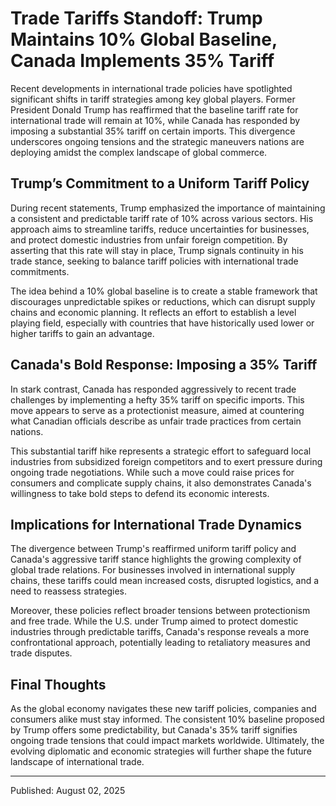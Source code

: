 # Trade Tariffs Standoff: Trump Maintains 10% Global Baseline, Canada Implements 35% Tariff

Recent developments in international trade policies have spotlighted significant shifts in tariff strategies among key global players. Former President Donald Trump has reaffirmed that the baseline tariff rate for international trade will remain at 10%, while Canada has responded by imposing a substantial 35% tariff on certain imports. This divergence underscores ongoing tensions and the strategic maneuvers nations are deploying amidst the complex landscape of global commerce.

## Trump’s Commitment to a Uniform Tariff Policy

During recent statements, Trump emphasized the importance of maintaining a consistent and predictable tariff rate of 10% across various sectors. His approach aims to streamline tariffs, reduce uncertainties for businesses, and protect domestic industries from unfair foreign competition. By asserting that this rate will stay in place, Trump signals continuity in his trade stance, seeking to balance tariff policies with international trade commitments.

The idea behind a 10% global baseline is to create a stable framework that discourages unpredictable spikes or reductions, which can disrupt supply chains and economic planning. It reflects an effort to establish a level playing field, especially with countries that have historically used lower or higher tariffs to gain an advantage.

## Canada's Bold Response: Imposing a 35% Tariff

In stark contrast, Canada has responded aggressively to recent trade challenges by implementing a hefty 35% tariff on specific imports. This move appears to serve as a protectionist measure, aimed at countering what Canadian officials describe as unfair trade practices from certain nations.

This substantial tariff hike represents a strategic effort to safeguard local industries from subsidized foreign competitors and to exert pressure during ongoing trade negotiations. While such a move could raise prices for consumers and complicate supply chains, it also demonstrates Canada's willingness to take bold steps to defend its economic interests.

## Implications for International Trade Dynamics

The divergence between Trump's reaffirmed uniform tariff policy and Canada's aggressive tariff stance highlights the growing complexity of global trade relations. For businesses involved in international supply chains, these tariffs could mean increased costs, disrupted logistics, and a need to reassess strategies.

Moreover, these policies reflect broader tensions between protectionism and free trade. While the U.S. under Trump aimed to protect domestic industries through predictable tariffs, Canada's response reveals a more confrontational approach, potentially leading to retaliatory measures and trade disputes.

## Final Thoughts

As the global economy navigates these new tariff policies, companies and consumers alike must stay informed. The consistent 10% baseline proposed by Trump offers some predictability, but Canada's 35% tariff signifies ongoing trade tensions that could impact markets worldwide. Ultimately, the evolving diplomatic and economic strategies will further shape the future landscape of international trade.

---

Published: August 02, 2025
